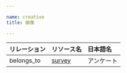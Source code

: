 ```yaml
---

name: creative
title: 画像

---
```


|リレーション|リソース名|日本語名|
|:---|:---|:---|
|belongs_to|[survey](#survey)|アンケート|